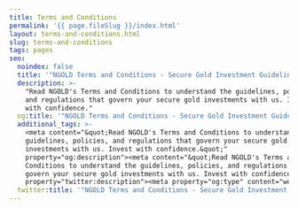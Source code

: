```yaml
---
title: Terms and Conditions
permalink: '{{ page.fileSlug }}/index.html'
layout: terms-and-conditions.html
slug: terms-and-conditions
tags: pages
seo:
  noindex: false
  title: '"NGOLD Terms and Conditions - Secure Gold Investment Guidelines"'
  description: >-
    "Read NGOLD's Terms and Conditions to understand the guidelines, policies,
    and regulations that govern your secure gold investments with us. Invest
    with confidence."
  og:title: '"NGOLD Terms and Conditions - Secure Gold Investment Guidelines"'
  additional_tags: >-
    <meta content="&quot;Read NGOLD's Terms and Conditions to understand the
    guidelines, policies, and regulations that govern your secure gold
    investments with us. Invest with confidence.&quot;"
    property="og:description"><meta content="&quot;Read NGOLD's Terms and
    Conditions to understand the guidelines, policies, and regulations that
    govern your secure gold investments with us. Invest with confidence.&quot;"
    property="twitter:description"><meta property="og:type" content="website">
  twitter:title: '"NGOLD Terms and Conditions - Secure Gold Investment Guidelines"'
---
```



